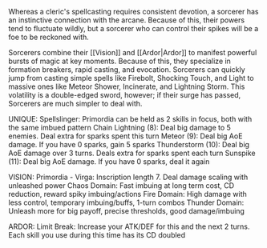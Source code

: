 Whereas a cleric's spellcasting requires consistent devotion, a sorcerer has an instinctive connection with the arcane. Because of this, their powers tend to fluctuate wildly, but a sorcerer who can control their spikes will be a foe to be reckoned with.

Sorcerers combine their [[Vision]] and [[Ardor|Ardor]] to manifest powerful bursts of magic at key moments. Because of this, they specialize in formation breakers, rapid casting, and evocation. Sorcerers can quickly jump from casting simple spells like Firebolt, Shocking Touch, and Light to massive ones like Meteor Shower, Incinerate, and Lightning Storm. This volatility is a double-edged sword, however; if their surge has passed, Sorcerers are much simpler to deal with.

UNIQUE:
Spellslinger: Primordia can be held as 2 skills in focus, both with the same imbued pattern
Chain Lightning (8): Deal big damage to 5 enemies. Deal extra for sparks spent this turn
Meteor (9): Deal big AoE damage. If you have 0 sparks, gain 5 sparks
Thunderstorm (10): Deal big AoE damage over 3 turns. Deals extra for sparks spent each turn
Sunspike (11): Deal big AoE damage. If you have 0 sparks, deal it again

VISION:
Primordia - Virga: Inscription length 7. Deal damage scaling with unleashed power
Chaos Domain: Fast imbuing at long term cost, CD reduction, reward spiky imbuing/actions
Fire Domain: High damage with less control, temporary imbuing/buffs, 1-turn combos
Thunder Domain: Unleash more for big payoff, precise thresholds, good damage/imbuing

ARDOR:
Limit Break: Increase your ATK/DEF for this and the next 2 turns. Each skill you use during this time has its CD doubled